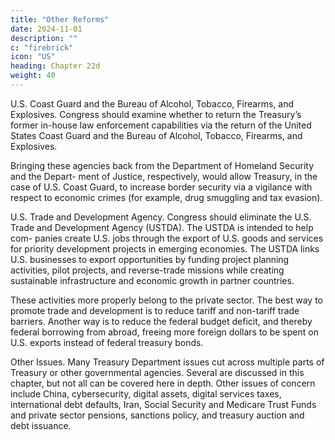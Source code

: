 ```yaml
---
title: "Other Reforms"
date: 2024-11-01
description: ""
c: "firebrick"
icon: "US"
heading: Chapter 22d
weight: 40
---
```




U.S. Coast Guard and the Bureau of Alcohol, Tobacco, Firearms, and Explosives. Congress should examine whether to return the Treasury’s former in-house law enforcement capabilities via the return of the United States Coast Guard and the Bureau of Alcohol, Tobacco, Firearms, and Explosives. 

Bringing these agencies back from the Department of Homeland Security and the Depart-
ment of Justice, respectively, would allow Treasury, in the case of U.S. Coast Guard,
to increase border security via a vigilance with respect to economic crimes (for
example, drug smuggling and tax evasion).

U.S. Trade and Development Agency. Congress should eliminate the U.S.
Trade and Development Agency (USTDA). The USTDA is intended to help com-
panies create U.S. jobs through the export of U.S. goods and services for priority
development projects in emerging economies. The USTDA links U.S. businesses
to export opportunities by funding project planning activities, pilot projects, and
reverse-trade missions while creating sustainable infrastructure and economic
growth in partner countries.

These activities more properly belong to the private sector. The best way to
promote trade and development is to reduce tariff and non-tariff trade barriers.
Another way is to reduce the federal budget deficit, and thereby federal borrowing
from abroad, freeing more foreign dollars to be spent on U.S. exports instead of
federal treasury bonds.

Other Issues. Many Treasury Department issues cut across multiple parts of
Treasury or other governmental agencies. Several are discussed in this chapter,
but not all can be covered here in depth. Other issues of concern include China,
cybersecurity, digital assets, digital services taxes, international debt defaults, Iran,
Social Security and Medicare Trust Funds and private sector pensions, sanctions
policy, and treasury auction and debt issuance.

